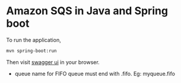 # Amazon SQS in Java and Spring boot
To run the application,
```bash
mvn spring-boot:run
```

Then visit [swagger ui](http://localhost:8080/swagger-ui.html) in your browser. 

* queue name for FIFO queue must end with .fifo. Eg: myqueue.fifo